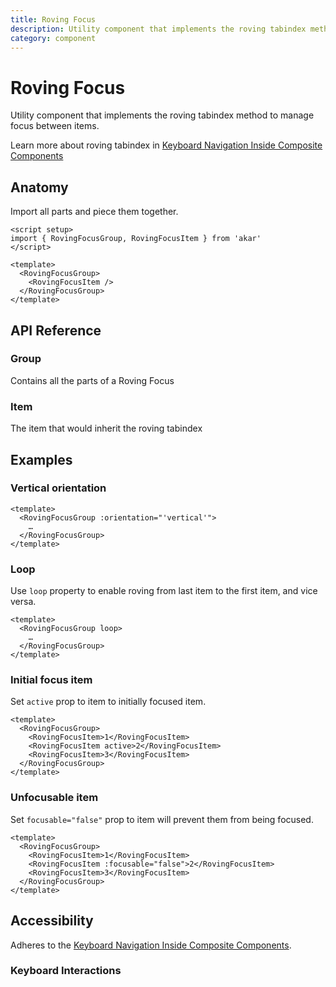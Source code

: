 ```yaml
---
title: Roving Focus
description: Utility component that implements the roving tabindex method to manage focus between items.
category: component
---
```


# Roving Focus

<Description>
Utility component that implements the roving tabindex method to manage focus between items.
</Description>

<ComponentPreview name="RovingFocus" />

<Callout>

Learn more about roving tabindex in [Keyboard Navigation Inside Composite Components](https://www.w3.org/WAI/ARIA/apg/practices/keyboard-interface/#x6-6-keyboard-navigation-inside-components)

</Callout>

## Anatomy

Import all parts and piece them together.

```vue
<script setup>
import { RovingFocusGroup, RovingFocusItem } from 'akar'
</script>

<template>
  <RovingFocusGroup>
    <RovingFocusItem />
  </RovingFocusGroup>
</template>
```

## API Reference

### Group

Contains all the parts of a Roving Focus

<!-- @include: @/meta/RovingFocusGroup.md -->

<DataAttributesTable
  :data="[
    {
      attribute: '[data-orientation]',
      values: ['vertical', 'horizontal', undefined],
    },
  ]"
/>

### Item

The item that would inherit the roving tabindex

<!-- @include: @/meta/RovingFocusItem.md -->

<DataAttributesTable
  :data="[
    {
      attribute: '[data-active]',
      values: 'Present when not active',
    },
    {
      attribute: '[data-disabled]',
      values: 'Present when not focusable',
    },
    {
      attribute: '[data-orientation]',
      values: ['vertical', 'horizontal', undefined],
    },
  ]"
/>

## Examples

### Vertical orientation

```vue{2}
<template>
  <RovingFocusGroup :orientation="'vertical'">
    …
  </RovingFocusGroup>
</template>
```

### Loop

Use `loop` property to enable roving from last item to the first item, and vice versa.

```vue{2}
<template>
  <RovingFocusGroup loop>
    …
  </RovingFocusGroup>
</template>
```

### Initial focus item

Set `active` prop to item to initially focused item.

```vue{4}
<template>
  <RovingFocusGroup>
    <RovingFocusItem>1</RovingFocusItem>
    <RovingFocusItem active>2</RovingFocusItem>
    <RovingFocusItem>3</RovingFocusItem>
  </RovingFocusGroup>
</template>
```

### Unfocusable item

Set `focusable="false"` prop to item will prevent them from being focused.

```vue{4}
<template>
  <RovingFocusGroup>
    <RovingFocusItem>1</RovingFocusItem>
    <RovingFocusItem :focusable="false">2</RovingFocusItem>
    <RovingFocusItem>3</RovingFocusItem>
  </RovingFocusGroup>
</template>
```

## Accessibility

Adheres to the [Keyboard Navigation Inside Composite Components](https://www.w3.org/WAI/ARIA/apg/practices/keyboard-interface/#x6-6-keyboard-navigation-inside-components).

### Keyboard Interactions

<KeyboardTable
  :data="[
    {
      keys: ['ArrowDown'],
      description: 'Moves focus to the next roving focus item in the group.',
    },
    {
      keys: ['ArrowRight'],
      description: 'Moves focus to the next roving focus item in the group.',
    },
    {
      keys: ['ArrowUp'],
      description: 'Moves focus to the previous roving focus item in the group.',
    },
    {
      keys: ['ArrowLeft'],
      description: 'Moves focus to the previous roving focus item in the group.',
    },
    {
      keys: ['Space', 'Enter'],
      description: 'Triggers click on the roving focus item.',
    },
  ]"
/>
